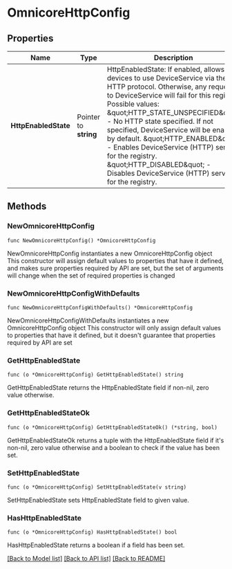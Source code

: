 # OmnicoreHttpConfig

## Properties

Name | Type | Description | Notes
------------ | ------------- | ------------- | -------------
**HttpEnabledState** | Pointer to **string** | HttpEnabledState: If enabled, allows devices to use DeviceService via the HTTP protocol. Otherwise, any requests to DeviceService will fail for this registry.  Possible values:   \&quot;HTTP_STATE_UNSPECIFIED\&quot; - No HTTP state specified. If not specified, DeviceService will be enabled by default.   \&quot;HTTP_ENABLED\&quot; - Enables DeviceService (HTTP) service for the registry.   \&quot;HTTP_DISABLED\&quot; - Disables DeviceService (HTTP) service for the registry. | [optional] 

## Methods

### NewOmnicoreHttpConfig

`func NewOmnicoreHttpConfig() *OmnicoreHttpConfig`

NewOmnicoreHttpConfig instantiates a new OmnicoreHttpConfig object
This constructor will assign default values to properties that have it defined,
and makes sure properties required by API are set, but the set of arguments
will change when the set of required properties is changed

### NewOmnicoreHttpConfigWithDefaults

`func NewOmnicoreHttpConfigWithDefaults() *OmnicoreHttpConfig`

NewOmnicoreHttpConfigWithDefaults instantiates a new OmnicoreHttpConfig object
This constructor will only assign default values to properties that have it defined,
but it doesn't guarantee that properties required by API are set

### GetHttpEnabledState

`func (o *OmnicoreHttpConfig) GetHttpEnabledState() string`

GetHttpEnabledState returns the HttpEnabledState field if non-nil, zero value otherwise.

### GetHttpEnabledStateOk

`func (o *OmnicoreHttpConfig) GetHttpEnabledStateOk() (*string, bool)`

GetHttpEnabledStateOk returns a tuple with the HttpEnabledState field if it's non-nil, zero value otherwise
and a boolean to check if the value has been set.

### SetHttpEnabledState

`func (o *OmnicoreHttpConfig) SetHttpEnabledState(v string)`

SetHttpEnabledState sets HttpEnabledState field to given value.

### HasHttpEnabledState

`func (o *OmnicoreHttpConfig) HasHttpEnabledState() bool`

HasHttpEnabledState returns a boolean if a field has been set.


[[Back to Model list]](../README.md#documentation-for-models) [[Back to API list]](../README.md#documentation-for-api-endpoints) [[Back to README]](../README.md)



